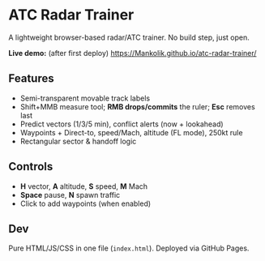 # ATC Radar Trainer

A lightweight browser-based radar/ATC trainer. No build step, just open.

**Live demo:** (after first deploy) https://Mankolik.github.io/atc-radar-trainer/

## Features
- Semi-transparent movable track labels
- Shift+MMB measure tool; **RMB drops/commits** the ruler; **Esc** removes last
- Predict vectors (1/3/5 min), conflict alerts (now + lookahead)
- Waypoints + Direct-to, speed/Mach, altitude (FL mode), 250kt rule
- Rectangular sector & handoff logic

## Controls
- **H** vector, **A** altitude, **S** speed, **M** Mach
- **Space** pause, **N** spawn traffic
- Click to add waypoints (when enabled)

## Dev
Pure HTML/JS/CSS in one file (`index.html`). Deployed via GitHub Pages.
